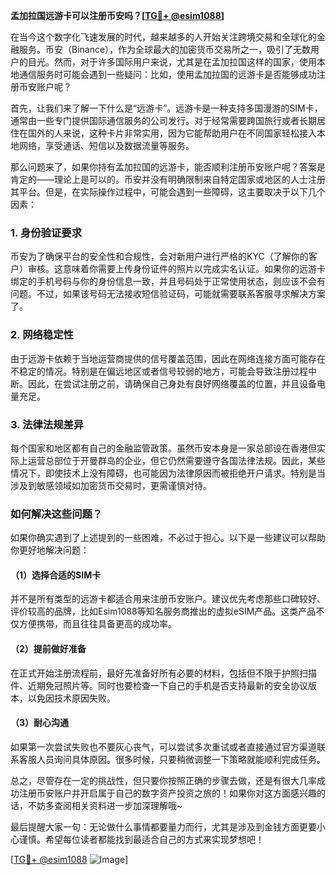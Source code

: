 **孟加拉国远游卡可以注册币安吗？[[TG💪+ @esim1088](https://t.me/s/esim1088)]**

在当今这个数字化飞速发展的时代，越来越多的人开始关注跨境交易和全球化的金融服务。币安（Binance），作为全球最大的加密货币交易所之一，吸引了无数用户的目光。然而，对于许多国际用户来说，尤其是在孟加拉国这样的国家，使用本地通信服务时可能会遇到一些疑问：比如，使用孟加拉国的远游卡是否能够成功注册币安账户呢？

首先，让我们来了解一下什么是“远游卡”。远游卡是一种支持多国漫游的SIM卡，通常由一些专门提供国际通信服务的公司发行。对于经常需要跨国旅行或者长期居住在国外的人来说，这种卡片非常实用，因为它能帮助用户在不同国家轻松接入本地网络，享受通话、短信以及数据流量等服务。

那么问题来了，如果你持有孟加拉国的远游卡，能否顺利注册币安账户呢？答案是肯定的——理论上是可以的。币安并没有明确限制来自特定国家或地区的人士注册其平台。但是，在实际操作过程中，可能会遇到一些障碍，这主要取决于以下几个因素：

### 1. 身份验证要求

币安为了确保平台的安全性和合规性，会对新用户进行严格的KYC（了解你的客户）审核。这意味着你需要上传身份证件的照片以完成实名认证。如果你的远游卡绑定的手机号码与你的身份信息一致，并且号码处于正常使用状态，则应该不会有问题。不过，如果该号码无法接收短信验证码，可能就需要联系客服寻求解决方案了。

### 2. 网络稳定性

由于远游卡依赖于当地运营商提供的信号覆盖范围，因此在网络连接方面可能存在不稳定的情况。特别是在偏远地区或者信号较弱的地方，可能会导致注册过程中断。因此，在尝试注册之前，请确保自己身处有良好网络覆盖的位置，并且设备电量充足。

### 3. 法律法规差异

每个国家和地区都有自己的金融监管政策。虽然币安本身是一家总部设在香港但实际上运营总部位于开曼群岛的企业，但它仍然需要遵守各国法律法规。因此，某些情况下，即使技术上没有障碍，也可能因为法律原因而被拒绝开户请求。特别是当涉及到敏感领域如加密货币交易时，更需谨慎对待。

### 如何解决这些问题？

如果你确实遇到了上述提到的一些困难，不必过于担心。以下是一些建议可以帮助你更好地解决问题：

#### （1）选择合适的SIM卡
并不是所有类型的远游卡都适合用来注册币安账户。建议优先考虑那些口碑较好、评价较高的品牌，比如Esim1088等知名服务商推出的虚拟eSIM产品。这类产品不仅方便携带，而且往往具备更高的成功率。

#### （2）提前做好准备
在正式开始注册流程前，最好先准备好所有必要的材料，包括但不限于护照扫描件、近期免冠照片等。同时也要检查一下自己的手机是否支持最新的安全协议版本，以免因技术原因失败。

#### （3）耐心沟通
如果第一次尝试失败也不要灰心丧气，可以尝试多次重试或者直接通过官方渠道联系客服人员询问具体原因。很多时候，只要稍微调整一下策略就能顺利完成任务。

总之，尽管存在一定的挑战性，但只要你按照正确的步骤去做，还是有很大几率成功注册币安账户并开启属于自己的数字资产投资之旅的！如果你对这方面感兴趣的话，不妨多查阅相关资料进一步加深理解哦~

最后提醒大家一句：无论做什么事情都要量力而行，尤其是涉及到金钱方面更要小心谨慎。希望每位读者都能找到最适合自己的方式来实现梦想吧！

[[TG💪+ @esim1088](https://t.me/s/esim1088) ![Image](https://i.postimg.cc/4NQfJmqS/Snipaste-2025-05-13-00-14-12.png)]